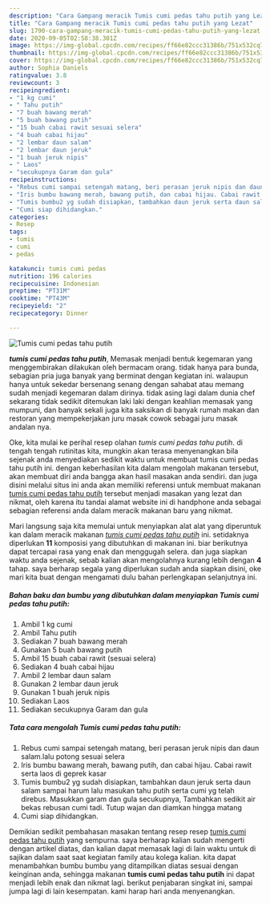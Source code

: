 ```yaml
---
description: "Cara Gampang meracik Tumis cumi pedas tahu putih yang Lezat"
title: "Cara Gampang meracik Tumis cumi pedas tahu putih yang Lezat"
slug: 1790-cara-gampang-meracik-tumis-cumi-pedas-tahu-putih-yang-lezat
date: 2020-09-05T02:58:38.301Z
image: https://img-global.cpcdn.com/recipes/ff66e82ccc31386b/751x532cq70/tumis-cumi-pedas-tahu-putih-foto-resep-utama.jpg
thumbnail: https://img-global.cpcdn.com/recipes/ff66e82ccc31386b/751x532cq70/tumis-cumi-pedas-tahu-putih-foto-resep-utama.jpg
cover: https://img-global.cpcdn.com/recipes/ff66e82ccc31386b/751x532cq70/tumis-cumi-pedas-tahu-putih-foto-resep-utama.jpg
author: Sophia Daniels
ratingvalue: 3.8
reviewcount: 3
recipeingredient:
- "1 kg cumi"
- " Tahu putih"
- "7 buah bawang merah"
- "5 buah bawang putih"
- "15 buah cabai rawit sesuai selera"
- "4 buah cabai hijau"
- "2 lembar daun salam"
- "2 lembar daun jeruk"
- "1 buah jeruk nipis"
- " Laos"
- "secukupnya Garam dan gula"
recipeinstructions:
- "Rebus cumi sampai setengah matang, beri perasan jeruk nipis dan daun salam.lalu potong sesuai selera"
- "Iris bumbu bawang merah, bawang putih, dan cabai hijau. Cabai rawit serta laos di geprek kasar"
- "Tumis bumbu2 yg sudah disiapkan, tambahkan daun jeruk serta daun salam sampai harum lalu masukan tahu putih serta cumi yg telah direbus. Masukkan garam dan gula secukupnya, Tambahkan sedikit air bekas rebusan cumi tadi. Tutup wajan dan diamkan hingga matang"
- "Cumi siap dihidangkan."
categories:
- Resep
tags:
- tumis
- cumi
- pedas

katakunci: tumis cumi pedas 
nutrition: 196 calories
recipecuisine: Indonesian
preptime: "PT31M"
cooktime: "PT43M"
recipeyield: "2"
recipecategory: Dinner

---
```



![Tumis cumi pedas tahu putih](https://img-global.cpcdn.com/recipes/ff66e82ccc31386b/751x532cq70/tumis-cumi-pedas-tahu-putih-foto-resep-utama.jpg)

<b><i>tumis cumi pedas tahu putih</i></b>, Memasak menjadi bentuk kegemaran yang menggembirakan dilakukan oleh bermacam orang. tidak hanya para bunda, sebagian pria juga banyak yang berminat dengan kegiatan ini. walaupun hanya untuk sekedar bersenang senang dengan sahabat atau memang sudah menjadi kegemaran dalam dirinya. tidak asing lagi dalam dunia chef sekarang tidak sedikit ditemukan laki laki dengan keahlian memasak yang mumpuni, dan banyak sekali juga kita saksikan di banyak rumah makan dan restoran yang mempekerjakan juru masak cowok sebagai juru masak andalan nya.

Oke, kita mulai ke perihal resep olahan <i>tumis cumi pedas tahu putih</i>. di tengah tengah rutinitas kita, mungkin akan terasa menyenangkan bila sejenak anda menyediakan sedikit waktu untuk membuat tumis cumi pedas tahu putih ini. dengan keberhasilan kita dalam mengolah makanan tersebut, akan membuat diri anda bangga akan hasil masakan anda sendiri. dan juga disini melalui situs ini anda akan memiliki referensi untuk membuat makanan <u>tumis cumi pedas tahu putih</u> tersebut menjadi masakan yang lezat dan nikmat, oleh karena itu tandai alamat website ini di handphone anda sebagai sebagian referensi anda dalam meracik makanan baru yang nikmat.




Mari langsung saja kita memulai untuk menyiapkan alat alat yang diperuntuk kan dalam meracik makanan <u><i>tumis cumi pedas tahu putih</i></u> ini. setidaknya diperlukan <b>11</b> komposisi yang dibutuhkan di makanan ini. biar berikutnya dapat tercapai rasa yang enak dan menggugah selera. dan juga siapkan waktu anda sejenak, sebab kalian akan mengolahnya kurang lebih dengan <b>4</b> tahap. saya berharap segala yang diperlukan sudah anda siapkan disini, oke mari kita buat dengan mengamati dulu bahan perlengkapan selanjutnya ini.

<!--inarticleads1-->

##### Bahan baku dan bumbu yang dibutuhkan dalam menyiapkan Tumis cumi pedas tahu putih:

1. Ambil 1 kg cumi
1. Ambil  Tahu putih
1. Sediakan 7 buah bawang merah
1. Gunakan 5 buah bawang putih
1. Ambil 15 buah cabai rawit (sesuai selera)
1. Sediakan 4 buah cabai hijau
1. Ambil 2 lembar daun salam
1. Gunakan 2 lembar daun jeruk
1. Gunakan 1 buah jeruk nipis
1. Sediakan  Laos
1. Sediakan secukupnya Garam dan gula




<!--inarticleads2-->

##### Tata cara mengolah Tumis cumi pedas tahu putih:

1. Rebus cumi sampai setengah matang, beri perasan jeruk nipis dan daun salam.lalu potong sesuai selera
1. Iris bumbu bawang merah, bawang putih, dan cabai hijau. Cabai rawit serta laos di geprek kasar
1. Tumis bumbu2 yg sudah disiapkan, tambahkan daun jeruk serta daun salam sampai harum lalu masukan tahu putih serta cumi yg telah direbus. Masukkan garam dan gula secukupnya, Tambahkan sedikit air bekas rebusan cumi tadi. Tutup wajan dan diamkan hingga matang
1. Cumi siap dihidangkan.




Demikian sedikit pembahasan masakan tentang resep resep <u>tumis cumi pedas tahu putih</u> yang sempurna. saya berharap kalian sudah mengerti dengan artikel diatas, dan kalian dapat memasak lagi di lain waktu untuk di sajikan dalam saat saat kegiatan family atau kolega kalian. kita dapat menambahkan bumbu bumbu yang ditampilkan diatas sesuai dengan keinginan anda, sehingga makanan <b>tumis cumi pedas tahu putih</b> ini dapat menjadi lebih enak dan nikmat lagi. berikut penjabaran singkat ini, sampai jumpa lagi di lain kesempatan. kami harap hari anda menyenangkan.
